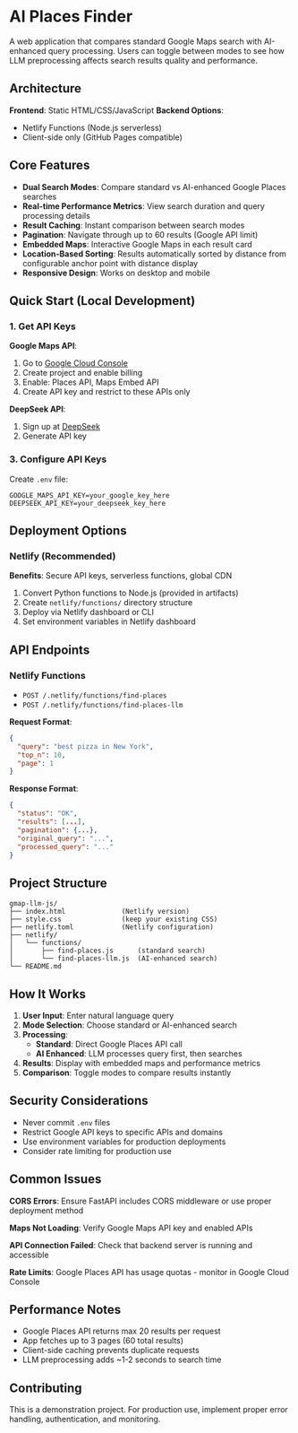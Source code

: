 # AI Places Finder
A web application that compares standard Google Maps search with AI-enhanced query processing. Users can toggle between modes to see how LLM preprocessing affects search results quality and performance.

## Architecture
**Frontend**: Static HTML/CSS/JavaScript
**Backend Options**:
- Netlify Functions (Node.js serverless)
- Client-side only (GitHub Pages compatible)

## Core Features
- **Dual Search Modes**: Compare standard vs AI-enhanced Google Places searches
- **Real-time Performance Metrics**: View search duration and query processing details
- **Result Caching**: Instant comparison between search modes
- **Pagination**: Navigate through up to 60 results (Google API limit)
- **Embedded Maps**: Interactive Google Maps in each result card
- **Location-Based Sorting**: Results automatically sorted by distance from configurable anchor point with distance display
- **Responsive Design**: Works on desktop and mobile

## Quick Start (Local Development)

### 1. Get API Keys

**Google Maps API**:
1. Go to [Google Cloud Console](https://console.cloud.google.com/)
2. Create project and enable billing
3. Enable: Places API, Maps Embed API
4. Create API key and restrict to these APIs only

**DeepSeek API**:
1. Sign up at [DeepSeek](https://platform.deepseek.com/)
2. Generate API key

### 3. Configure API Keys

Create `.env` file:
```
GOOGLE_MAPS_API_KEY=your_google_key_here
DEEPSEEK_API_KEY=your_deepseek_key_here
```


## Deployment Options

### Netlify (Recommended)

**Benefits**: Secure API keys, serverless functions, global CDN

1. Convert Python functions to Node.js (provided in artifacts)
2. Create `netlify/functions/` directory structure
3. Deploy via Netlify dashboard or CLI
4. Set environment variables in Netlify dashboard

## API Endpoints

### Netlify Functions
- `POST /.netlify/functions/find-places`
- `POST /.netlify/functions/find-places-llm`

**Request Format**:
```json
{
  "query": "best pizza in New York",
  "top_n": 10,
  "page": 1
}
```

**Response Format**:
```json
{
  "status": "OK",
  "results": [...],
  "pagination": {...},
  "original_query": "...",
  "processed_query": "..."
}
```

## Project Structure

```
gmap-llm-js/
├── index.html              (Netlify version)
├── style.css               (keep your existing CSS)
├── netlify.toml            (Netlify configuration)
├── netlify/
│   └── functions/
│       ├── find-places.js      (standard search)
│       └── find-places-llm.js  (AI-enhanced search)
└── README.md
```

## How It Works

1. **User Input**: Enter natural language query
2. **Mode Selection**: Choose standard or AI-enhanced search
3. **Processing**:
   - **Standard**: Direct Google Places API call
   - **AI Enhanced**: LLM processes query first, then searches
4. **Results**: Display with embedded maps and performance metrics
5. **Comparison**: Toggle modes to compare results instantly

## Security Considerations

- Never commit `.env` files
- Restrict Google API keys to specific APIs and domains
- Use environment variables for production deployments
- Consider rate limiting for production use

## Common Issues

**CORS Errors**: Ensure FastAPI includes CORS middleware or use proper deployment method

**Maps Not Loading**: Verify Google Maps API key and enabled APIs

**API Connection Failed**: Check that backend server is running and accessible

**Rate Limits**: Google Places API has usage quotas - monitor in Google Cloud Console

## Performance Notes

- Google Places API returns max 20 results per request
- App fetches up to 3 pages (60 total results)
- Client-side caching prevents duplicate requests
- LLM preprocessing adds ~1-2 seconds to search time

## Contributing

This is a demonstration project. For production use, implement proper error handling, authentication, and monitoring.

